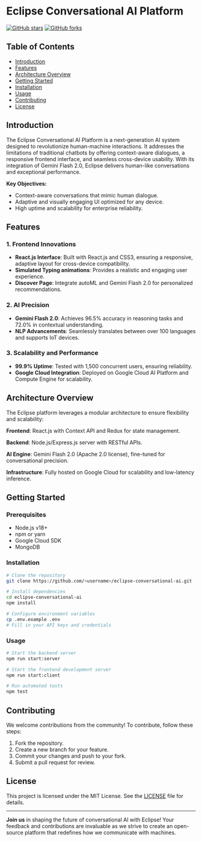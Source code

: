 

# Eclipse Conversational AI Platform

[![GitHub stars](https://img.shields.io/github/stars/<username>/eclipse-conversational-ai)](https://github.com/<username>/eclipse-conversational-ai/stargazers) 
[![GitHub forks](https://img.shields.io/github/forks/<username>/eclipse-conversational-ai)](https://github.com/<username>/eclipse-conversational-ai/network) 

## Table of Contents

- [Introduction](#introduction)
- [Features](#features)
- [Architecture Overview](#architecture-overview)
- [Getting Started](#getting-started)
- [Installation](#installation)
- [Usage](#usage)
- [Contributing](#contributing)
- [License](#license)

## Introduction

The Eclipse Conversational AI Platform is a next-generation AI system designed to revolutionize human-machine interactions. It addresses the limitations of traditional chatbots by offering context-aware dialogues, a responsive frontend interface, and seamless cross-device usability. With its integration of Gemini Flash 2.0, Eclipse delivers human-like conversations and exceptional performance.

**Key Objectives:**
- Context-aware conversations that mimic human dialogue.
- Adaptive and visually engaging UI optimized for any device.
- High uptime and scalability for enterprise reliability.

## Features

### 1. Frontend Innovations
- **React.js Interface**: Built with React.js and CSS3, ensuring a responsive, adaptive layout for cross-device compatibility.
- **Simulated Typing animations**: Provides a realistic and engaging user experience.
- **Discover Page**: Integrate autoML and Gemini Flash 2.0 for personalized recommendations.

### 2. AI Precision
- **Gemini Flash 2.0**: Achieves 96.5% accuracy in reasoning tasks and 72.0% in contextual understanding.
- **NLP Advancements**: Seamlessly translates between over 100 languages and supports IoT devices.

### 3. Scalability and Performance
- **99.9% Uptime**: Tested with 1,500 concurrent users, ensuring reliability.
- **Google Cloud Integration**: Deployed on Google Cloud AI Platform and Compute Engine for scalability.

## Architecture Overview

The Eclipse platform leverages a modular architecture to ensure flexibility and scalability:

**Frontend**: React.js with Context API and Redux for state management.

**Backend**: Node.js/Express.js server with RESTful APIs.

**AI Engine**: Gemini Flash 2.0 (Apache 2.0 license), fine-tuned for conversational precision.

**Infrastructure**: Fully hosted on Google Cloud for scalability and low-latency inference.

## Getting Started

### Prerequisites
- Node.js v18+
- npm or yarn
- Google Cloud SDK
- MongoDB

### Installation
```bash
# Clone the repository
git clone https://github.com/<username>/eclipse-conversational-ai.git

# Install dependencies
cd eclipse-conversational-ai
npm install

# Configure environment variables
cp .env.example .env
# Fill in your API keys and credentials
```

### Usage
```bash
# Start the backend server
npm run start:server

# Start the frontend development server
npm run start:client

# Run automated tests
npm test
```

## Contributing

We welcome contributions from the community! To contribute, follow these steps:

1. Fork the repository.
2. Create a new branch for your feature.
3. Commit your changes and push to your fork.
4. Submit a pull request for review.

## License

This project is licensed under the MIT License. See the [LICENSE](LICENSE) file for details.

---

**Join us** in shaping the future of conversational AI with Eclipse! Your feedback and contributions are invaluable as we strive to create an open-source platform that redefines how we communicate with machines.
